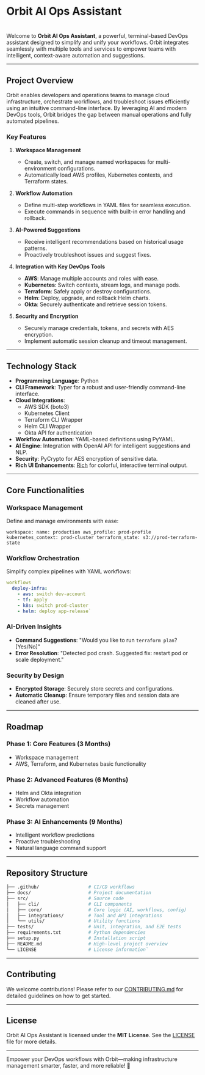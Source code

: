 # Orbit AI Ops Assistant
#
Welcome to **Orbit AI Ops Assistant**, a powerful, terminal-based DevOps assistant designed to simplify and unify your workflows. Orbit integrates seamlessly with multiple tools and services to empower teams with intelligent, context-aware automation and suggestions.

---

## Project Overview

Orbit enables developers and operations teams to manage cloud infrastructure, orchestrate workflows, and troubleshoot issues efficiently using an intuitive command-line interface. By leveraging AI and modern DevOps tools, Orbit bridges the gap between manual operations and fully automated pipelines.

### Key Features

1.  **Workspace Management**

    - Create, switch, and manage named workspaces for multi-environment configurations.
    - Automatically load AWS profiles, Kubernetes contexts, and Terraform states.

2.  **Workflow Automation**

    - Define multi-step workflows in YAML files for seamless execution.
    - Execute commands in sequence with built-in error handling and rollback.

3.  **AI-Powered Suggestions**

    - Receive intelligent recommendations based on historical usage patterns.
    - Proactively troubleshoot issues and suggest fixes.

4.  **Integration with Key DevOps Tools**

    - **AWS**: Manage multiple accounts and roles with ease.
    - **Kubernetes**: Switch contexts, stream logs, and manage pods.
    - **Terraform**: Safely apply or destroy configurations.
    - **Helm**: Deploy, upgrade, and rollback Helm charts.
    - **Okta**: Securely authenticate and retrieve session tokens.

5.  **Security and Encryption**

    - Securely manage credentials, tokens, and secrets with AES encryption.
    - Implement automatic session cleanup and timeout management.

---

## Technology Stack

- **Programming Language**: Python
- **CLI Framework**: Typer for a robust and user-friendly command-line interface.
- **Cloud Integrations**:
  - AWS SDK (boto3)
  - Kubernetes Client
  - Terraform CLI Wrapper
  - Helm CLI Wrapper
  - Okta API for authentication
- **Workflow Automation**: YAML-based definitions using PyYAML.
- **AI Engine**: Integration with OpenAI API for intelligent suggestions and NLP.
- **Security**: PyCrypto for AES encryption of sensitive data.
- **Rich UI Enhancements**: [Rich](https://rich.readthedocs.io/) for colorful, interactive terminal output.

---

## Core Functionalities

### Workspace Management

Define and manage environments with ease:

`workspace:
  name: production
  aws_profile: prod-profile
  kubernetes_context: prod-cluster
  terraform_state: s3://prod-terraform-state`

### Workflow Orchestration

Simplify complex pipelines with YAML workflows:

```yaml
workflows
  deploy-infra:
    - aws: switch dev-account
    - tf: apply
    - k8s: switch prod-cluster
    - helm: deploy app-release`
```

### AI-Driven Insights

- **Command Suggestions**: "Would you like to run `terraform plan`? [Yes/No]"
- **Error Resolution**: "Detected pod crash. Suggested fix: restart pod or scale deployment."

### Security by Design

- **Encrypted Storage**: Securely store secrets and configurations.
- **Automatic Cleanup**: Ensure temporary files and session data are cleaned after use.

---

## Roadmap

### **Phase 1: Core Features (3 Months)**

- Workspace management
- AWS, Terraform, and Kubernetes basic functionality

### **Phase 2: Advanced Features (6 Months)**

- Helm and Okta integration
- Workflow automation
- Secrets management

### **Phase 3: AI Enhancements (9 Months)**

- Intelligent workflow predictions
- Proactive troubleshooting
- Natural language command support

---

## Repository Structure

```bash
├── .github/                  # CI/CD workflows
├── docs/                     # Project documentation
├── src/                      # Source code
│   ├── cli/                  # CLI components
│   ├── core/                 # Core logic (AI, workflows, config)
│   ├── integrations/         # Tool and API integrations
│   └── utils/                # Utility functions
├── tests/                    # Unit, integration, and E2E tests
├── requirements.txt          # Python dependencies
├── setup.py                  # Installation script
├── README.md                 # High-level project overview
└── LICENSE                   # License information`
```

---

## Contributing

We welcome contributions! Please refer to our [CONTRIBUTING.md](CONTRIBUTING.md) for detailed guidelines on how to get started.

---

## License

Orbit AI Ops Assistant is licensed under the **MIT License**. See the [LICENSE](LICENSE) file for more details.

---

Empower your DevOps workflows with Orbit—making infrastructure management smarter, faster, and more reliable! 🚀
